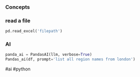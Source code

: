 ### Concepts

### read a file

```python
pd.read_excel('filepath')
```

### AI
```python
panda_ai = PandasAI(llm, verbose=True)
Pandas_ai(df, prompt='list all region names from london')
```

#ai #python 
